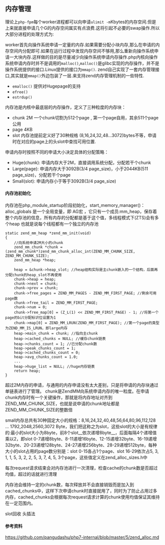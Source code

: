 ## 内存管理

理论上`php-fpm`每个worker进程都可以向申请`ulimit -m`Kbytes的内存空间.但是上来就直接申请几个G的内存空间属实有点浪费.这将引起不必要的swap操作.所以大部分进程的处理方式为:

worker首先向操作系统申请一定量的内存.如果需要分配小块内存,那么在申请的内存空间内分配即可.如果在运行过程中发现内存空间不够用,那么重新向操作系统申请一大块内存.这样做的目的是尽量减少向操作系统申请内存操作.php内核向操作系统申请内存时并不是调用的`malloc()`,`malloc()`是glibc实现的内存操作，并不是操作系统提供的接口.Linux提供的接口为`mmap()`.
zend自己实现了一套内存管理接口,其实就是`mmap()`外边包装了一层.来支持zend内存管理机制的一些特性.

 - `emalloc()` 提供对Hugepage的支持 
 - `efree()`
 - `estrdup()`


内存池是内核中最底层的内存操作，定义了三种粒度的内存块：

 - chunk 2M 一个chunk切割为512个page , 第一个page自用，其余511个page公用
 - page  4KB
 - slot  内存池提前定义好了30种规格 (8,16,24,32,48...3072)bytes不等，申请时在对应的page上的头slot中查找可用位置.

申请内存时按照不同的申请大小决定具体的分配策略：

 - Huge(chunk): 申请内存大于2M，直接调用系统分配，分配若干个chunk
 - Large(page): 申请内存大于3092B(3/4 page_size)，小于2044KB(511 page_size)，分配若干个page
 - Small(slot): 申请内存小于等于3092B(3/4 page_size)


#### 内存池初始化

内存池在php_module_startup阶段初始化，start_memory_manager()：
alloc_globals 是一个全局变量，即 AG宏 ，它只有一个成员:mm_heap，保存着整个内存池的信息，所有内存的分配都是基于这个值，多线程模式下(ZTS)会有多个heap
也就是说每个线程都有一个独立的内存池

	static zend_mm_heap *zend_mm_init(void)
	{
	    //向系统申请2M大小的chunk
	    zend_mm_chunk *chunk = (zend_mm_chunk*)zend_mm_chunk_alloc_int(ZEND_MM_CHUNK_SIZE, ZEND_MM_CHUNK_SIZE);
	    zend_mm_heap *heap;

	    heap = &chunk->heap_slot; //heap结构实际是主chunk嵌入的一个结构，后面再分配chunk的heap_slot不再使用
	    chunk->heap = heap;
	    chunk->next = chunk;
	    chunk->prev = chunk;
	    chunk->free_pages = ZEND_MM_PAGES - ZEND_MM_FIRST_PAGE; //剩余可用page数
	    chunk->free_tail = ZEND_MM_FIRST_PAGE;
	    chunk->num = 0;
	    chunk->free_map[0] = (Z_L(1) << ZEND_MM_FIRST_PAGE) - 1; //将第一个page的bit分配标识位设置为1
	    chunk->map[0] = ZEND_MM_LRUN(ZEND_MM_FIRST_PAGE); //第一个page的类型为ZEND_MM_IS_LRUN，即large内存
	    heap->main_chunk = chunk; //指向主chunk
	    heap->cached_chunks = NULL; //缓存chunk链表
	    heap->chunks_count = 1; //已分配chunk数
	    heap->peak_chunks_count = 1;
	    heap->cached_chunks_count = 0;
	    heap->avg_chunks_count = 1.0;
	    ...
	    heap->huge_list = NULL; //huge内存链表
	    return heap;
	}


超过2M内存的申请，与通用的内存申请没有太大差别，只是将申请的内存块通过单链表进行了管理。
chunk是ZendMM向系统申请内存的唯一粒度。在申请chunk内存时有一个关键操作，那就是将内存地址对齐到ZEND_MM_CHUNK_SIZE，也就是说申请的chunk地址都是ZEND_MM_CHUNK_SIZE的整数倍

small内存总共有30种固定大小的规格：8,16,24,32,40,48,56,64,80,96,112,128 ... 1792,2048,2560,3072 Byte，我们把这称之为slot，这些slot的大小是有规律的:最小的slot大小为8byte，前8个slot__依次递增8byte__，后面每隔4个递增值乘以2，即slot 0-7递增8byte、8-11递增16byte、12-15递增32byte、16-19递增32byte、20-23递增128byte、24-27递增256byte、28-29递增512byte，每种大小的slot占用的page数分别是：slot 0-15各占1个page、slot 16-29依次占5, 3, 1, 1, 5, 3, 2, 2, 5, 3, 7, 4, 5, 3个page，这些值定义在zend_alloc_sizes.h中

每次request请求结束会对内存池进行一次清理，检查cache的chunk数是否超过均值，超过的话就进行清理

内存池会维持一定的chunk数，每次释放并不会直接销毁而是加入到cached_chunks中，这样下次申请chunk时直接就用了，同时为了防止占用过多内存，cached_chunks会根据每次request请求计算的chunk使用均值保证其维持在一定范围内。

slot回收 头插法

#### 参考资料

https://github.com/pangudashu/php7-internal/blob/master/5/zend_alloc.md
